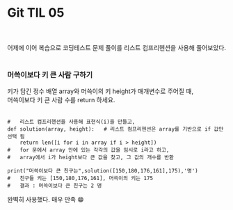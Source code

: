 # Git TIL 05 <br><br>

어제에 이어 복습으로 코딩테스트 문제 풀이를 리스트 컴프리헨션을 사용해 풀어보았다.<br><br>

### 머쓱이보다 키 큰 사람 구하기

키가 담긴 정수 배열 array와 머쓱이의 키 height가 매개변수로 주어질 때,<br> 
머쓱이보다 키 큰 사람 수를 return 하세요.<br><br>

```
#   리스트 컴프리헨션을 사용해 표현식(i)을 만들고, 
def solution(array, height):   # 리스트 컴프리헨션은 array를 기반으로 if 값만 선택 됨
    return len([i for i in array if i > height]) 
#   for 문에서 array 안에 있는 각각의 값을 임시로 i라고 하고, 
#   array에서 i가 height보다 큰 값을 찾고, 그 값의 개수를 반환  

print("머쓱이보다 큰 친구는",solution([150,180,176,161],175),'명')
#   친구들 키는 [150,180,176,161], 머쓱이의 키는 175
#   결과 : 머쓱이보다 큰 친구는 2 명
```
완벽히 사용했다.
매우 만족 😁